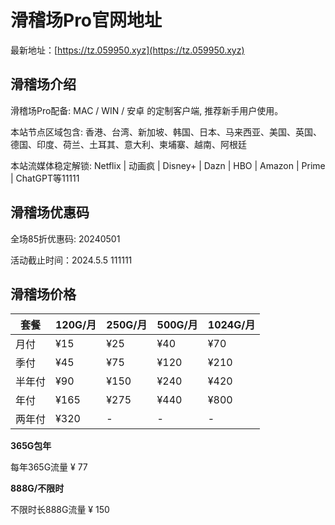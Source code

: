 # 滑稽场Pro官网地址

最新地址：[https://tz.059950.xyz](https://tz.059950.xyz)

## 滑稽场介绍

滑稽场Pro配备: MAC / WIN / 安卓 的定制客户端, 推荐新手用户使用。

本站节点区域包含: 香港、台湾、新加坡、韩国、日本、马来西亚、美国、英国、德国、印度、荷兰、土耳其、意大利、柬埔寨、越南、阿根廷

本站流媒体稳定解锁: Netflix | 动画疯 | Disney+ | Dazn | HBO | Amazon | Prime | ChatGPT等11111

## 滑稽场优惠码

全场85折优惠码: 20240501

活动截止时间：2024.5.5
111111
## 滑稽场价格

|套餐|120G/月|250G/月|500G/月|1024G/月|
|----|----|----|----|----|
|月付|¥15|¥25|¥40|¥70|
|季付|¥45|¥75|¥120|¥210|
|半年付|¥90|¥150|¥240|¥420|
|年付|¥165|¥275|¥440|¥800|
|两年付|¥320|-|-|-|

**365G包年**

每年365G流量 ¥ 77

**888G/不限时**

不限时长888G流量 ¥ 150
